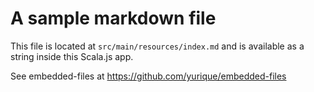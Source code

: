 # A sample markdown file

This file is located at `src/main/resources/index.md` and is available as a string
inside this Scala.js app.

See embedded-files at https://github.com/yurique/embedded-files
